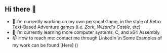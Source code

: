 ## Hi there 👋
- 🔭 I’m currently working on my own personal Game, in the style of Retro Text-Based Adventure games (i.e. *Zork*, *Wizard's Castle*, etc)
- 🌱 I’m currently learning more computer systems, C, and x64 Assembly
- 📫 How to reach me: contact me through LinkedIn
\n Some Examples of my work can be found [Here] ()
<!--
**joshuaLCary/joshuaLCary** is a ✨ _special_ ✨ repository because its `README.md` (this file) appears on your GitHub profile.

Here are some ideas to get you started:

- 🔭 I’m currently working on ...
- 🌱 I’m currently learning ...
- 👯 I’m looking to collaborate on ...
- 🤔 I’m looking for help with ...
- 💬 Ask me about ...
- 📫 How to reach me: ...
- 😄 Pronouns: ...
- ⚡ Fun fact: ...
-->
